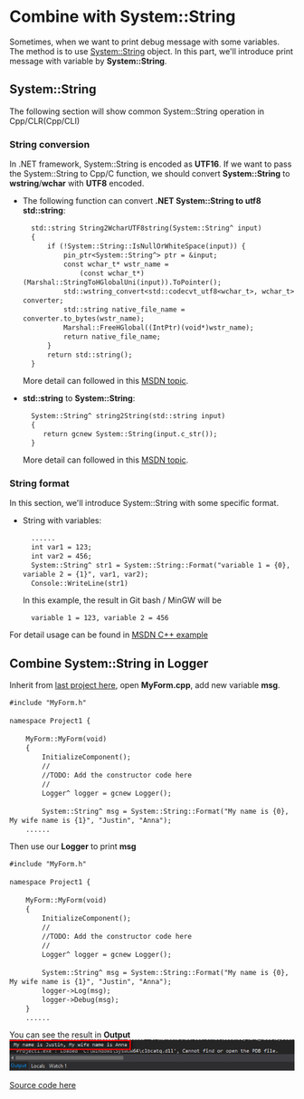 # Combine with System::String

Sometimes, when we want to print debug message with some variables. The method is to use [System::String](https://msdn.microsoft.com/zh-tw/library/system.string(v=vs.110).aspx) object. In this part, we'll introduce print message with variable by **System::String**.

## System::String
The following section will show common System::String operation in Cpp/CLR(Cpp/CLI)

### String conversion
In .NET framework, System::String is encoded as **UTF16**. If we want to pass the System::String to Cpp/C function, we should convert **System::String** to **wstring**/**wchar** with **UTF8** encoded. 

* The following function can convert **.NET System::String to utf8 std::string**:

        std::string String2WcharUTF8string(System::String^ input)
        {
            if (!System::String::IsNullOrWhiteSpace(input)) {
                pin_ptr<System::String^> ptr = &input;
                const wchar_t* wstr_name =
                    (const wchar_t*)(Marshal::StringToHGlobalUni(input)).ToPointer();
                std::wstring_convert<std::codecvt_utf8<wchar_t>, wchar_t> converter;
                std::string native_file_name = converter.to_bytes(wstr_name);
                Marshal::FreeHGlobal((IntPtr)(void*)wstr_name);
                return native_file_name;
            }
            return std::string();
        }
    More detail can followed in this [MSDN topic](https://msdn.microsoft.com/en-us/library/1b4az623.aspx).
    
* **std::string** to **System::String**:

        System::String^ string2String(std::string input) 
        {
           return gcnew System::String(input.c_str()); 
        }
    More detail can followed in this [MSDN topic](https://msdn.microsoft.com/en-us/library/ms235219.aspx).
    
### String format
In this section, we'll introduce System::String with some specific format.

* String with variables:

        ......
        int var1 = 123;
        int var2 = 456;
        System::String^ str1 = System::String::Format("variable 1 = {0}, variable 2 = {1}", var1, var2);
        Console::WriteLine(str1)
    In this example, the result in Git bash / MinGW will be 
    
        variable 1 = 123, variable 2 = 456
        
For detail usage can be found in [MSDN C++ example](https://msdn.microsoft.com/zh-tw/library/system.string.format(v=vs.110).aspx?cs-save-lang=1&cs-lang=cpp#code-snippet-1)

    
## Combine System::String in Logger

Inherit from [last project here](/doc/Ch4/src/4-2), open **MyForm.cpp**, add new variable **msg**.

    #include "MyForm.h"
    
    namespace Project1 {
    
        MyForm::MyForm(void)
        {
            InitializeComponent();
            //
            //TODO: Add the constructor code here
            //
            Logger^ logger = gcnew Logger();
    
            System::String^ msg = System::String::Format("My name is {0}, My wife name is {1}", "Justin", "Anna");
        ......
        
Then use our **Logger** to print **msg**

    #include "MyForm.h"
    
    namespace Project1 {
    
        MyForm::MyForm(void)
        {
            InitializeComponent();
            //
            //TODO: Add the constructor code here
            //
            Logger^ logger = gcnew Logger();
    
            System::String^ msg = System::String::Format("My name is {0}, My wife name is {1}", "Justin", "Anna");
            logger->Log(msg);
            logger->Debug(msg);
        }
        ......
        
You can see the result in **Output**
![StringFormat](/doc/Ch4/img/4-3-1.jpg)


[Source code here](/doc/Ch4/src/4-3)